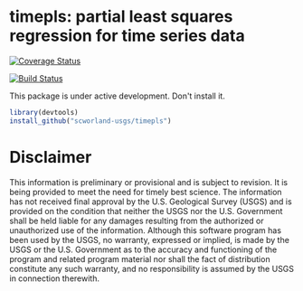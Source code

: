 # timepls: partial least squares regression for time series data

[![Coverage Status](https://coveralls.io/repos/github/scworland-usgs/timepls/badge.svg?branch=master)](https://coveralls.io/github/scworland-usgs/timepls?branch=master)

[![Build Status](https://travis-ci.org/scworland-usgs/timepls.svg?branch=master)](https://travis-ci.org/scworland-usgs/timepls)

This package is under active development. Don't install it.

```r
library(devtools)
install_github("scworland-usgs/timepls")
```

# Disclaimer

This information is preliminary or provisional and is subject to revision. It is being provided to meet the need for timely best science. The information has not received final approval by the U.S. Geological Survey (USGS) and is provided on the condition that neither the USGS nor the U.S. Government shall be held liable for any damages resulting from the authorized or unauthorized use of the information. Although this software program has been used by the USGS, no warranty, expressed or implied, is made by the USGS or the U.S. Government as to the accuracy and functioning of the program and related program material nor shall the fact of distribution constitute any such warranty, and no responsibility is assumed by the USGS in connection therewith.
